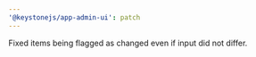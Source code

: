 ```yaml
---
'@keystonejs/app-admin-ui': patch
---
```


Fixed items being flagged as changed even if input did not differ.
